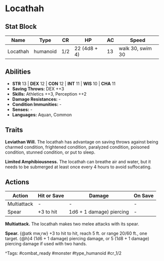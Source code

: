 # Locathah

## Stat Block

| Name | Type | CR | HP | AC | Speed |
|------|------|----|----|----|-------|
| Locathah | humanoid | 1/2 | 22 (4d8 + 4) | 13 | walk 30, swim 30 |

## Abilities

- **STR** 13 | **DEX** 12 | **CON** 12 | **INT** 11 | **WIS** 10 | **CHA** 11
- **Saving Throws:** DEX ++3  
- **Skills:** Athletics ++3, Perception ++2  
- **Damage Resistances:** -  
- **Condition Immunities:** -  
- **Senses:** -  
- **Languages:** Aquan, Common

## Traits

**Leviathan Will.** The locathah has advantage on saving throws against being charmed condition, frightened condition, paralyzed condition, poisoned condition, stunned condition, or put to sleep.

**Limited Amphibiousness.** The locathah can breathe air and water, but it needs to be submerged at least once every 4 hours to avoid suffocating.


## Actions

| Action | Hit or Save | Damage | On Save |
|--------|--------------|--------|----------|
| Multiattack | - | - | - |
| Spear | +3 to hit | 1d6 + 1 damage) piercing | - |

**Multiattack.** The locathah makes two melee attacks with its spear.

**Spear.** {@atk mw,rw} +3 to hit to hit, reach 5 ft. or range 20/60 ft., one target. {@h}4 (1d6 + 1 damage) piercing damage, or 5 (1d8 + 1 damage) piercing damage if used with two hands.


^Tags: #combat_ready #monster #type_humanoid #cr_1/2